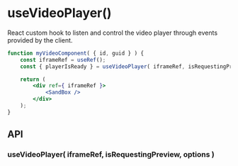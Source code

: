# useVideoPlayer()

React custom hook to listen and control the video player through events provided by the client.

```jsx
function myVideoComponent( { id, guid } ) {
	const iframeRef = useRef();
	const { playerIsReady } = useVideoPlayer( iframeRef, isRequestingPreview );

	return (
		<div ref={ iframeRef }>
			<SandBox />
		</div>
	);
}
```

## API

### useVideoPlayer( iframeRef, isRequestingPreview, options )

